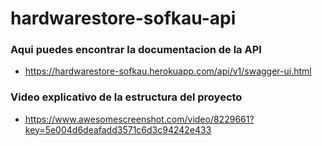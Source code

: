 # hardwarestore-sofkau-api

### Aqui puedes encontrar la documentacion de la API
- https://hardwarestore-sofkau.herokuapp.com/api/v1/swagger-ui.html

### Video explicativo de la estructura del proyecto
- https://www.awesomescreenshot.com/video/8229661?key=5e004d6deafadd3571c6d3c94242e433
